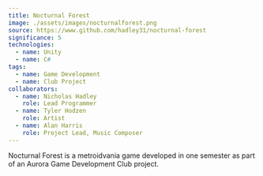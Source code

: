 ```yaml
---
title: Nocturnal Forest
image: ./assets/images/nocturnalforest.png
source: https://www.github.com/hadley31/nocturnal-forest
significance: 5
technologies:
  - name: Unity
  - name: C#
tags:
  - name: Game Development
  - name: Club Project
collaborators:
  - name: Nicholas Hadley
    role: Lead Programmer
  - name: Tyler Hodzen
    role: Artist
  - name: Alan Harris
    role: Project Lead, Music Composer
---
```


Nocturnal Forest is a metroidvania game developed in one semester as part of an Aurora Game Development Club project.
